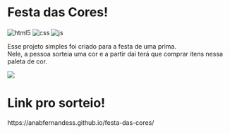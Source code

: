 # Festa das Cores!

<div style="display: inline_block">
  <img align="center" alt="html5" src="https://img.shields.io/badge/HTML5-E34F26?style=for-the-badge&logo=html5&logoColor=white" />
  <img align="center" alt="css" src="https://img.shields.io/badge/CSS3-1572B6?style=for-the-badge&logo=css3&logoColor=white" />
  <img align="center" alt="js" src="https://img.shields.io/badge/JavaScript-F7DF1E?style=for-the-badge&logo=javascript&logoColor=black" />
  
Esse projeto simples foi criado para a festa de uma prima. </br>Nele, a pessoa sorteia uma cor e a partir daí terá que comprar itens nessa paleta de cor.

<img src= "https://raw.githubusercontent.com/gist/rin/936f454cdddb9c83f02f67f386a5cc1a/raw/e13a2b94d6fd98af1f57f3f649a987139d37ff03/rainbow.gif">


# Link pro sorteio!
<p>https://anabfernandess.github.io/festa-das-cores/</p>

